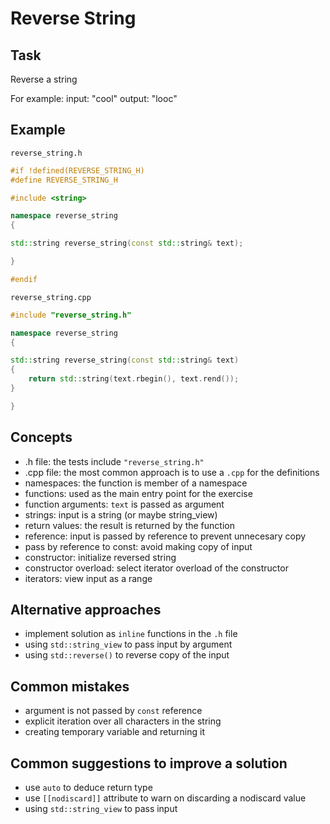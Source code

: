 # Reverse String

## Task

Reverse a string

For example:
input: "cool"
output: "looc"


## Example

`reverse_string.h`

```cpp
#if !defined(REVERSE_STRING_H)
#define REVERSE_STRING_H

#include <string>

namespace reverse_string
{

std::string reverse_string(const std::string& text);

}

#endif
```

`reverse_string.cpp`
```cpp
#include "reverse_string.h"

namespace reverse_string
{

std::string reverse_string(const std::string& text)
{
    return std::string(text.rbegin(), text.rend());
}

}
```

## Concepts

- .h file: the tests include `"reverse_string.h"`
- .cpp file:  the most common approach is to use a `.cpp` for the definitions
- namespaces: the function is member of a namespace
- functions: used as the main entry point for the exercise
- function arguments: `text` is passed as argument
- strings: input is a string (or maybe string_view)
- return values: the result is returned by the function
- reference: input is passed by reference to prevent unnecesary copy
- pass by reference to const: avoid making copy of input
- constructor: initialize reversed string
- constructor overload: select iterator overload of the constructor
- iterators: view input as a range


## Alternative approaches

- implement solution as `inline` functions in the `.h` file
- using `std::string_view` to pass input by argument
- using `std::reverse()` to reverse copy of the input


## Common mistakes

- argument is not passed by `const` reference
- explicit iteration over all characters in the string
- creating temporary variable and returning it


## Common suggestions to improve a solution

- use `auto` to deduce return type
- use `[[nodiscard]]` attribute to warn on discarding a nodiscard value
- using `std::string_view` to pass input
